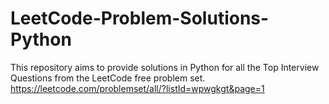 # LeetCode-Problem-Solutions-Python

This repository aims to provide solutions in Python for all the Top Interview Questions from the LeetCode free problem set.
https://leetcode.com/problemset/all/?listId=wpwgkgt&page=1
